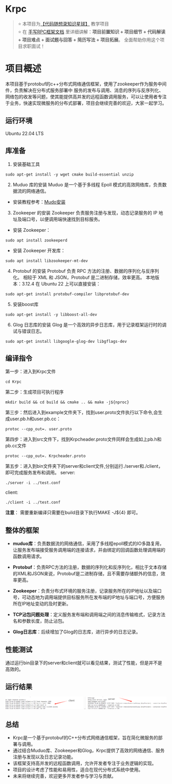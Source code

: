 # Krpc

> ⭐️ 本项目为[【代码随想录知识星球】](https://programmercarl.com/other/kstar.html) 教学项目   
> ⭐️ 在 [手写RPC框架文档](https://www.programmercarl.com/other/project_C++RPC.html)  里详细讲解：**项目前置知识 + 项目细节 +  代码解读 + 项目难点 + 面试题与回答 + 简历写法  + 项目拓展**。 全面帮助你用这个项目求职面试！

# 项目概述

本项目基于protobuf的c++分布式网络通信框架，使用了zookeeper作为服务中间件，负责解决在分布式服务部署中 服务的发布与调用、消息的序列与反序列化、网络包的收发等问题，使其能提供高并发的远程函数调用服务，可以让使用者专注于业务，快速实现微服务的分布式部署，项目会继续完善的欢迎，大家一起学习。

## 运行环境

Ubuntu 22.04 LTS

## 库准备
1. 安装基础工具
```shell
sudo apt-get install -y wget cmake build-essential unzip
```

2. Muduo 库的安装
Muduo 是一个基于多线程 Epoll 模式的高效网络库，负责数据流的网络通信。

- 安装教程参考：[Mudo安装](https://blog.csdn.net/QIANGWEIYUAN/article/details/89023980)

3. Zookeeper 的安装
Zookeeper 负责服务注册与发现，动态记录服务的 IP 地址及端口号，以便调用端快速找到目标服务。

* 安装 Zookeeper：
```shell
sudo apt install zookeeperd
```
* 安装 Zookeeper 开发库：
```shell
sudo apt install libzookeeper-mt-dev
```
4. Protobuf 的安装
Protobuf 负责 RPC 方法的注册、数据的序列化与反序列化。
相较于 XML 和 JSON，Protobuf 是二进制存储，效率更高。
本地版本：3.12.4
在 Ubuntu 22 上可以直接安装：
```shell
sudo apt-get install protobuf-compiler libprotobuf-dev
```

5. 安装boost库
```shell
sudo apt-get install -y libboost-all-dev
```

6. Glog 日志库的安装
Glog 是一个高效的异步日志库，用于记录框架运行时的调试与错误日志。
```shell
sudo apt-get install libgoogle-glog-dev libgflags-dev
```

## 编译指令

第一步：进入到Krpc文件
```shell
cd Krpc
```

第二步：生成项目可执行程序
```shell
mkdir build && cd build && cmake .. && make -j${nproc} 
```

第三步：然后进入到example文件夹下，找到user.proto文件执行以下命令,会生成user.pb.h和user.pb.cc：
```shell
protoc --cpp_out=. user.proto
```

第四步：进入到src文件下，找到Krpcheader.proto文件同样会生成如上pb.h和pb.cc文件
```shell
protoc --cpp_out=. Krpcheader.proto
```

第五步：进入到bin文件夹下的server和client文件,分别运行./server和./client，即可完成服务发布和调用。
server:
```shell
./server -i ../test.conf
```

client:
```shell
./client -i ../test.conf
```

**注意**： 需要重新编译只需要在build目录下执行MAKE -J${4} 即可。


## 整体的框架

- **muduo库**：负责数据流的网络通信，采用了多线程epoll模式的IO多路复用，让服务发布端接受服务调用端的连接请求，并由绑定的回调函数处理调用端的函数调用请求。

- **Protobuf**：负责RPC方法的注册，数据的序列化和反序列化，相比于文本存储的XML和JSON来说，Protobuf是二进制存储，且不需要存储额外的信息，效率更高。

- **Zookeeper**：负责分布式环境的服务注册，记录服务所在的IP地址以及端口号，可动态地为调用端提供目标服务所在发布端的IP地址与端口号，方便服务所在IP地址变动的及时更新。

- **TCP沾包问题处理**：定义服务发布端和调用端之间的消息传输格式，记录方法名和参数长度，防止沾包。

- **Glog日志库**：后续增加了Glog的日志库，进行异步的日志记录。

## 性能测试

通过运行bin目录下的server和client就可以看见结果，测试了性能，但是并不是高效的。

## 运行结果
![image.png](./img/微信图片_20250108190746.png)
## 总结
- Krpc是一个基于protobuf的C++分布式网络通信框架，旨在简化微服务的部署与调用。
- 通过结合Muduo库、Zookeeper和Glog，Krpc提供了高效的网络通信、服务注册与发现以及日志记录功能。
- 该框架支持高并发的远程函数调用，允许开发者专注于业务逻辑的实现。
- 项目的设计考虑了性能和易用性，适合在现代分布式系统中使用。
- 未来将继续完善，欢迎更多开发者参与学习与贡献。

